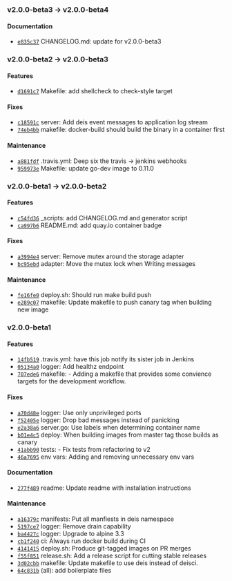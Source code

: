 ### v2.0.0-beta3 -> v2.0.0-beta4

#### Documentation

 - [`e835c37`](https://github.com/deis/logger/commit/e835c3735e4aca27d62a41557ac2e2606a0ae558) CHANGELOG.md: update for v2.0.0-beta3

### v2.0.0-beta2 -> v2.0.0-beta3

#### Features

 - [`d1691c7`](https://github.com/deis/logger/commit/d1691c7c59731afd8d6f36b18f5e913c88e4dfa0) Makefile: add shellcheck to check-style target

#### Fixes

 - [`c18591c`](https://github.com/deis/logger/commit/c18591cbf30d6f847ede0845a69b390e8851a9cc) server: Add deis event messages to application log stream
 - [`74eb4bb`](https://github.com/deis/logger/commit/74eb4bb413e43d5db431bde93ab5905a65db7b59) makefile: docker-build should build the binary in a container first

#### Maintenance

 - [`a881fdf`](https://github.com/deis/logger/commit/a881fdfcbadd5e3afb33682efdc3a786789a5b7c) .travis.yml: Deep six the travis -> jenkins webhooks
 - [`959973e`](https://github.com/deis/logger/commit/959973ec307a21fd0241935cfbce1e6d1bfc3858) Makefile: update go-dev image to 0.11.0

### v2.0.0-beta1 -> v2.0.0-beta2

#### Features

 - [`c54fd36`](https://github.com/deis/logger/commit/c54fd36d6984fdc9088594146771a03747afa692) _scripts: add CHANGELOG.md and generator script
 - [`ca997b6`](https://github.com/deis/logger/commit/ca997b6505fc299a90064fad5798110aba652fc4) README.md: add quay.io container badge

#### Fixes

 - [`a3994e4`](https://github.com/deis/logger/commit/a3994e464e0c3b00b8cedd5fb6dd9955ec3db984) server: Remove mutex around the storage adapter
 - [`bc95ebd`](https://github.com/deis/logger/commit/bc95ebd8626f612445fb4dde25aa3e1d4d9b3e5a) adapter: Move the mutex lock when Writing messages

#### Maintenance

 - [`fe16fe0`](https://github.com/deis/logger/commit/fe16fe0507330d9f01fd3c816f389882aec27b62) deploy.sh: Should run make build push
 - [`e289c07`](https://github.com/deis/logger/commit/e289c07bd2a96cee01391c8f6fdc7b8f65db8019) makefile: Update makefile to push canary tag when building new image

### v2.0.0-beta1

#### Features

 - [`14fb519`](https://github.com/deis/logger/commit/14fb519650261a4ec6f46229df43190c1d621135) .travis.yml: have this job notify its sister job in Jenkins
 - [`05134a0`](https://github.com/deis/logger/commit/05134a0200e80f5f089a488803dca4133cfa8222) logger: Add healthz endpoint
 - [`707ede6`](https://github.com/deis/logger/commit/707ede62deb6f449bccbb4e1590d8aa9b9c9b1fc) makefile: - Adding a makefile that provides some convience targets for the development workflow.

#### Fixes

 - [`a70d48e`](https://github.com/deis/logger/commit/a70d48eedc902f0fd1581f88ca9a153bfeb8b973) logger: Use only unprivileged ports
 - [`f52405e`](https://github.com/deis/logger/commit/f52405e2ac7e8c31115f47ff20d1f49fe3167c72) logger: Drop bad messages instead of panicking
 - [`e2a38a6`](https://github.com/deis/logger/commit/e2a38a642c24b63737813b98fdcfdaacb676bdbc) server.go: Use labels when determining container name
 - [`b01e4c5`](https://github.com/deis/logger/commit/b01e4c553a89161aca6f4b9ddca9f75a3596e27b) deploy: When building images from master tag those builds as canary
 - [`41abb90`](https://github.com/deis/logger/commit/41abb90a963b5dedfc52581dc1353ecaff3e4767) tests: - Fix tests from refactoring to v2
 - [`46a7695`](https://github.com/deis/logger/commit/46a7695b3072bc45b270d859fd458240999a10e4) env vars: Adding and removing unnecessary env vars

#### Documentation

 - [`277f489`](https://github.com/deis/logger/commit/277f489cfdf8e95b4dbefcc2db15bf5af0db27b6) readme: Update readme with installation instructions

#### Maintenance

 - [`a16379c`](https://github.com/deis/logger/commit/a16379cfb1818207ddb605868fa68de39b4b7dfe) manifests: Put all manfiests in deis namespace
 - [`5197ce7`](https://github.com/deis/logger/commit/5197ce7fb12ac95984ba416dec211aa674e21b3c) logger: Remove drain capability
 - [`ba4427c`](https://github.com/deis/logger/commit/ba4427cd24d5d8260b7aa9deebca9e231611e9fa) logger: Upgrade to alpine 3.3
 - [`cb1f240`](https://github.com/deis/logger/commit/cb1f2406309969cd47eac8614afe7f5c642a1b21) ci: Always run docker build during CI
 - [`4141415`](https://github.com/deis/logger/commit/41414153d18101ba419129945f8f4bb725a5833a) deploy.sh: Produce git-tagged images on PR merges
 - [`f55f851`](https://github.com/deis/logger/commit/f55f85142681854c7f8ea65dcf318f5f2ce6ab7f) release.sh: Add a release script for cutting stable releases
 - [`3d02cbb`](https://github.com/deis/logger/commit/3d02cbb47e1832b5896513e0986067a28f0d7038) makefile: Update makefile to use deis instead of deisci.
 - [`64c831b`](https://github.com/deis/logger/commit/64c831bd079a79e216c6d274d305299cdc6151b0) (all): add boilerplate files
